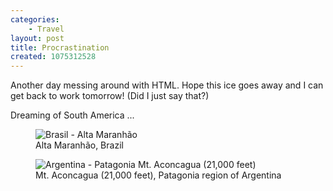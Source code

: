 ```yaml
---
categories:
    - Travel
layout: post
title: Procrastination
created: 1075312528
---
```


Another day messing around with HTML. Hope this ice goes away and I can get back to work tomorrow!  (Did I just say that?)

Dreaming of South America ...

<figure>
<img src="/files/images/brasil-altamaranhao.jpg" alt="Brasil - Alta Maranhão" />
<figcaption>Alta Maranhão, Brazil</figcaption>
</figure>

<figure>
<img src="/files/images/argentina-patagonia-aconcagua-21000ft.jpg" alt="Argentina - Patagonia Mt. Aconcagua (21,000 feet)" />
<figcaption>Mt. Aconcagua (21,000 feet), Patagonia region of Argentina</figcaption>
</figure>
